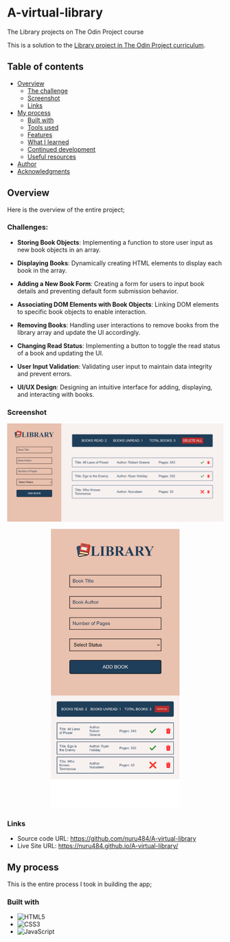 # A-virtual-library

The Library projects on The Odin Project course

This is a solution to the [Library project in The Odin Project curriculum](https://www.theodinproject.com/lessons/node-path-javascript-library).

## Table of contents

- [Overview](#overview)
  - [The challenge](#the-challenge)
  - [Screenshot](#screenshot)
  - [Links](#links)
- [My process](#my-process)
  - [Built with](#built-with)
  - [Tools used](#tools-used)
  - [Features](#features)
  - [What I learned](#what-i-learned)
  - [Continued development](#continued-development)
  - [Useful resources](#useful-resources)
- [Author](#author)
- [Acknowledgments](#acknowledgments)

## Overview

Here is the overview of the entire project;

### Challenges:

- **Storing Book Objects**: Implementing a function to store user input as new book objects in an array.

- **Displaying Books**: Dynamically creating HTML elements to display each book in the array.

- **Adding a New Book Form**: Creating a form for users to input book details and preventing default form submission behavior.

- **Associating DOM Elements with Book Objects**: Linking DOM elements to specific book objects to enable interaction.

- **Removing Books**: Handling user interactions to remove books from the library array and update the UI accordingly.

- **Changing Read Status**: Implementing a button to toggle the read status of a book and updating the UI.

- **User Input Validation**: Validating user input to maintain data integrity and prevent errors.

- **UI/UX Design**: Designing an intuitive interface for adding, displaying, and interacting with books.

### Screenshot

![Desktop-view-of-app](./src/assets/desktop-view.png)

<div align="center">
  <img src="./src/assets/mobile-view.png" alt="mobile-view-of-app" width="300">
</div>

### Links

- Source code URL: https://github.com/nuru484/A-virtual-library
- Live Site URL: https://nuru484.github.io/A-virtual-library/

## My process

This is the entire process I took in building the app;

### Built with

- ![HTML5](https://img.shields.io/badge/html5-%23E34F26.svg?style=for-the-badge&logo=html5&logoColor=white)
- ![CSS3](https://img.shields.io/badge/css3-%231572B6.svg?style=for-the-badge&logo=css3&logoColor=white)
- ![JavaScript](https://img.shields.io/badge/javascript-%23323330.svg?style=for-the-badge&logo=javascript&logoColor=%23F7DF1E)
